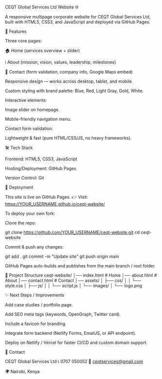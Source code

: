 CEQT Global Services Ltd Website 🌐

A responsive multipage corporate website for CEQT Global Services Ltd, built with HTML5, CSS3, and JavaScript and deployed via GitHub Pages.

📌 Features

Three core pages:

🏠 Home (services overview + slider)

ℹ️ About (mission, vision, values, leadership, milestones)

📩 Contact (form validation, company info, Google Maps embed)

Responsive design — works across desktop, tablet, and mobile.

Custom styling with brand palette: Blue, Red, Light Gray, Gold, White.

Interactive elements:

Image slider on homepage.

Mobile-friendly navigation menu.

Contact form validation.

Lightweight & fast (pure HTML/CSS/JS, no heavy frameworks).

🛠 Tech Stack

Frontend: HTML5, CSS3, JavaScript

Hosting/Deployment: GitHub Pages

Version Control: Git

🚀 Deployment

This site is live on GitHub Pages.
👉 Visit: https://YOUR_USERNAME.github.io/ceqt-website/

To deploy your own fork:

Clone the repo:

git clone https://github.com/YOUR_USERNAME/ceqt-website.git
cd ceqt-website


Commit & push any changes:

git add .
git commit -m "Update site"
git push origin main


GitHub Pages auto-builds and publishes from the main branch / root folder.

📂 Project Structure
ceqt-website/
│── index.html        # Home
│── about.html        # About
│── contact.html      # Contact
│── assets/
│   ├── css/
│   │    └── style.css
│   ├── js/
│   │    └── script.js
│   └── images/
│        └── logo.png

✨ Next Steps / Improvements

Add case studies / portfolio page.

Add SEO meta tags (keywords, OpenGraph, Twitter card).

Include a favicon for branding.

Integrate form backend (Netlify Forms, EmailJS, or API endpoint).

Deploy on Netlify / Vercel for faster CI/CD and custom domain support.

📧 Contact

CEQT Global Services Ltd
📞 0707 050052
📩 ceqtservices@gmail.com

🌍 Nairobi, Kenya
